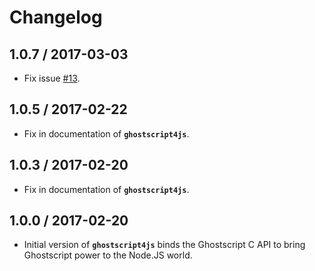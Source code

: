 # Changelog

## 1.0.7 / 2017-03-03

* Fix issue [#13](https://github.com/NickNaso/ghostscript4js/issues/13).

## 1.0.5 / 2017-02-22

* Fix in documentation of **`ghostscript4js`**.

## 1.0.3 / 2017-02-20

* Fix in documentation of **`ghostscript4js`**.

## 1.0.0 / 2017-02-20

* Initial version of **`ghostscript4js`** binds the Ghostscript C API to bring Ghostscript power to the Node.JS world.
